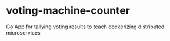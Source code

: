 # voting-machine-counter
Go App for tallying voting results to teach dockerizing distributed microservices
